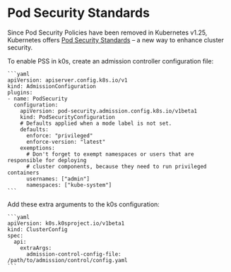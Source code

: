 # Pod Security Standards

Since Pod Security Policies have been removed in Kubernetes v1.25, Kubernetes
offers [Pod Security Standards] – a new way to enhance cluster security.

To enable PSS in k0s, create an admission controller configuration file:

    ```yaml
    apiVersion: apiserver.config.k8s.io/v1
    kind: AdmissionConfiguration
    plugins:
    - name: PodSecurity
      configuration:
        apiVersion: pod-security.admission.config.k8s.io/v1beta1
        kind: PodSecurityConfiguration
        # Defaults applied when a mode label is not set.
        defaults:
          enforce: "privileged"
          enforce-version: "latest"
        exemptions:
          # Don't forget to exempt namespaces or users that are responsible for deploying
          # cluster components, because they need to run privileged containers
          usernames: ["admin"]
          namespaces: ["kube-system"]
    ```

Add these extra arguments to the k0s configuration:

    ```yaml
    apiVersion: k0s.k0sproject.io/v1beta1
    kind: ClusterConfig
    spec:
      api:
        extraArgs:
          admission-control-config-file: /path/to/admission/control/config.yaml
    ```

[Pod Security Standards]: https://kubernetes.io/docs/concepts/security/pod-security-standards/
